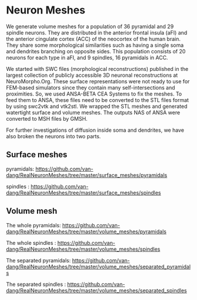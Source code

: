 # Neuron Meshes

We generate volume meshes for a population of 36 pyramidal and 29 spindle neurons. They are distributed in the anterior frontal insula (aFI) and the anterior cingulate cortex (ACC) of the neocortex of the human brain. They share some morphological similarities such as having a single soma and dendrites branching on opposite sides. This population consists of 20 neurons for each type in aFI, and 9 spindles, 16 pyramidals in ACC.

We started with SWC files (morphological reconstructions) published in the largest collection of publicly accessible 3D neuronal reconstructions at NeuroMorpho.Org. These surface representations were not ready to use for FEM-based simulators since they contain many self-intersections and proximities. So, we used ANSA-BETA CEA Systems to fix the meshes. To feed them to ANSA, these files need to be converted to the STL files format by using swc2vtk and vtk2stl. We wrapped the STL meshes and generated watertight surface and volume meshes. The outputs NAS of ANSA were converted to MSH files by GMSH.

For further investigations of diffusion inside soma and dendrites, we have also broken the neurons into two parts.


## Surface meshes

pyramidals: https://github.com/van-dang/RealNeuronMeshes/tree/master/surface_meshes/pyramidals

spindles  : https://github.com/van-dang/RealNeuronMeshes/tree/master/surface_meshes/spindles

## Volume mesh

The whole pyramidals: https://github.com/van-dang/RealNeuronMeshes/tree/master/volume_meshes/pyramidals

The whole spindles   : https://github.com/van-dang/RealNeuronMeshes/tree/master/volume_meshes/spindles

The separated pyramidals: https://github.com/van-dang/RealNeuronMeshes/tree/master/volume_meshes/separated_pyramidals

The separated spindles   : https://github.com/van-dang/RealNeuronMeshes/tree/master/volume_meshes/separated_spindles
